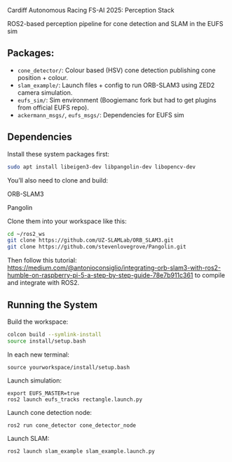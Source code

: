 Cardiff Autonomous Racing FS-AI 2025: Perception Stack

ROS2-based perception pipeline for cone detection and SLAM in the EUFS sim

## Packages:

- `cone_detector/`: Colour based (HSV) cone detection publishing cone position + colour.
- `slam_example/`: Launch files + config to run ORB-SLAM3 using ZED2 camera simulation.
- `eufs_sim/`: Sim environment (Boogiemanc fork but had to get plugins from official EUFS repo).
- `ackermann_msgs/`, `eufs_msgs/`: Dependencies for EUFS sim

## Dependencies

Install these system packages first:

```bash
sudo apt install libeigen3-dev libpangolin-dev libopencv-dev
```

You’ll also need to clone and build:

ORB-SLAM3

Pangolin

Clone them into your workspace like this:

```bash
cd ~/ros2_ws
git clone https://github.com/UZ-SLAMLab/ORB_SLAM3.git
git clone https://github.com/stevenlovegrove/Pangolin.git
```

Then follow this tutorial: https://medium.com/@antonioconsiglio/integrating-orb-slam3-with-ros2-humble-on-raspberry-pi-5-a-step-by-step-guide-78e7b911c361 to compile and integrate with ROS2.

## Running the System

Build the workspace:
```bash
colcon build --symlink-install
source install/setup.bash
```
In each new terminal: 
```
source yourworkspace/install/setup.bash
```
Launch simulation:
```
export EUFS_MASTER=true
ros2 launch eufs_tracks rectangle.launch.py
```
Launch cone detection node:
```
ros2 run cone_detector cone_detector_node
```
Launch SLAM:
```
ros2 launch slam_example slam_example.launch.py
```
